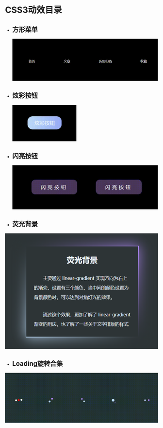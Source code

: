 # CSS3动效目录

- ## 方形菜单

  <img src="README.assets/%E6%96%B9%E5%BD%A2%E8%8F%9C%E5%8D%95.gif" alt="方形菜单" style="zoom: 80%;" />

- ## 炫彩按钮

  <img src="README.assets/%E7%82%AB%E5%BD%A9%E6%8C%89%E9%92%AE.gif" alt="炫彩按钮" style="zoom:33%;" />


- ## 闪亮按钮

  <img src="README.assets/%E9%97%AA%E4%BA%AE%E6%8C%89%E9%92%AE.gif" alt="闪亮按钮" style="zoom:80%;" />

- ## 荧光背景

![image-20201230233154964](README.assets/image-20201230233154964.png)

- ## Loading旋转合集

![Loading](README.assets/Loading.gif)
